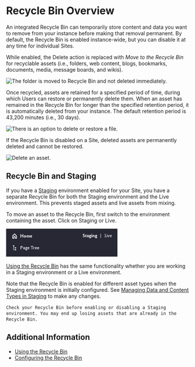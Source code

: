 # Recycle Bin Overview

An integrated Recycle Bin can temporarily store content and data you want to remove from your instance before making that removal permanent. By default, the Recycle Bin is enabled instance-wide, but you can disable it at any time for individual Sites.

While enabled, the Delete action is replaced with *Move to the Recycle Bin* for recyclable assets (i.e., folders, web content, blogs, bookmarks, documents, media, message boards, and wikis).

![The folder is moved to Recycle Bin and not deleted immediately.](./recycle-bin-overview/images/01.png)

Once recycled, assets are retained for a specified period of time, during which Users can restore or permanently delete them. When an asset has remained in the Recycle Bin for longer than the specified retention period, it is automatically deleted from your instance. The default retention period is 43,200 minutes (i.e., 30 days).

![There is an option to delete or restore a file.](./recycle-bin-overview/images/02.png)

If the Recycle Bin is disabled on a Site, deleted assets are permanently deleted and cannot be restored.

![Delete an asset.](./recycle-bin-overview/images/03.png)

## Recycle Bin and Staging

If you have a [Staging](../../site-building/publishing-tools/staging/staging-overview.md) environment enabled for your Site, you have a separate Recycle Bin for both the Staging environment and the Live environment. This prevents staged assets and live assets from mixing.

To move an asset to the Recycle Bin, first switch to the environment containing the asset. Click on Staging or Live.

![Check which environment you are working in. Click on Staging or Live to switch.](./recycle-bin-overview/images/04.png)

[Using the Recycle Bin](using-the-recycle-bin.md) has the same functionality whether you are working in a Staging environment or a Live environment.

Note that the Recycle Bin is enabled for different asset types when the Staging environment is initially configured. See [Managing Data and Content Types in Staging](../../site-building/publishing-tools/staging/managing-data-and-content-types-in-staging.md) to make any changes.

```{warning}
Check your Recycle Bin before enabling or disabling a Staging environment. You may end up losing assets that are already in the Recycle Bin. 
```

## Additional Information

* [Using the Recycle Bin](./using-the-recycle-bin.md)
* [Configuring the Recycle Bin](./configuring-the-recycle-bin.md)
